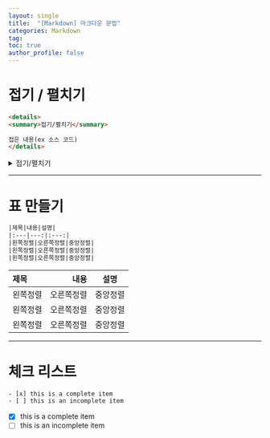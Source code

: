 ```yaml
---
layout: single
title:  "[Markdown] 마크다운 문법"
categories: Markdown
tag: 
toc: true
author_profile: false
---
```


# 접기 / 펼치기

```html
<details>
<summary>접기/펼치기</summary>
 
접은 내용(ex 소스 코드)
</details>
```

<details>
<summary>접기/펼치기</summary>
 
접은 내용(ex 소스 코드)
</details>

***

# 표 만들기

```html
|제목|내용|설명|
|:---|---:|:---:|
|왼쪽정렬|오른쪽정렬|중앙정렬|
|왼쪽정렬|오른쪽정렬|중앙정렬|
|왼쪽정렬|오른쪽정렬|중앙정렬|
```

|제목|내용|설명|  
|:---|---:|:---:|  
|왼쪽정렬|오른쪽정렬|중앙정렬|  
|왼쪽정렬|오른쪽정렬|중앙정렬|  
|왼쪽정렬|오른쪽정렬|중앙정렬|

***


# 체크 리스트

```html
- [x] this is a complete item
- [ ] this is an incomplete item
```

- [x] this is a complete item
- [ ] this is an incomplete item
